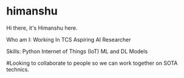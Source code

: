 # himanshu
Hi there, it's Himanshu here.

Who am I:
  Working In TCS 
  Aspiring AI Researcher
 
 Skills:
   Python
   Internet of Things (IoT)
   ML and DL Models

#Looking to collaborate to people so we can work together on SOTA technics.
